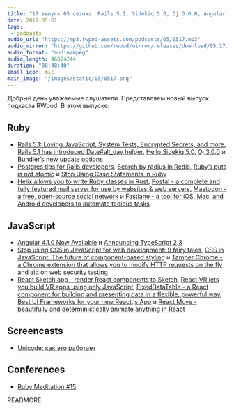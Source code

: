 ```yaml
---
title: "17 выпуск 05 сезона. Rails 5.1, Sidekiq 5.0, Oj 3.0.0, Angular 4.1.0, TypeScript 2.3, Helix, Mastodon, React Sketch.app и прочее"
date: 2017-05-01
tags:
 - podcasts
audio_url: "https://mp3.rwpod-assets.com/podcasts/05/0517.mp3"
audio_mirror: "https://github.com/rwpod/mirror/releases/download/05.17/0517.mp3"
audio_format: "audio/mpeg"
audio_length: 46824244
duration: "00:48:40"
small_icon: mic
main_image: "/images/static/05/0517.png"
---
```


Добрый день уважаемые слушатели. Представляем новый выпуск подкаста RWpod. В этом выпуске:

## Ruby

 - [Rails 5.1: Loving JavaScript, System Tests, Encrypted Secrets, and more](http://weblog.rubyonrails.org/2017/4/27/Rails-5-1-final/), [Rails 5.1 has introduced Date#all_day helper](http://blog.bigbinary.com/2017/04/24/rails-5-1-has-introduced-date-all_day-helper.html), [Hello Sidekiq 5.0](http://www.mikeperham.com/2017/04/25/hello-sidekiq-5.0/), [Oj 3.0.0](http://www.ohler.com/oj/index.html) и [Bundler’s new update options](https://depfu.io/blog/2017/04/25/bundlers-new-update-options)
 - [Postgres tips for Rails developers](https://www.citusdata.com/blog/2017/04/28/postgres-tips-for-rails/), [Search by radius in Redis](http://blog.primehammer.com/2017/04/25/search-by-radius-in-redis/), [Ruby’s puts is not atomic](https://hackernoon.com/rubys-puts-is-not-atomic-889c57fc9a28) и [Stop Using Case Statements in Ruby](http://www.blackbytes.info/2017/04/stop-using-case-statements-in-ruby/)
 - [Helix allows you to write Ruby classes in Rust](https://usehelix.com/), [Postal - a complete and fully featured mail server for use by websites & web servers](https://github.com/atech/postal), [Mastodon - a free, open-source social network](https://mastodon.social/about) и [Fastlane - a tool for iOS, Mac, and Android developers to automate tedious tasks](https://fastlane.tools/)

## JavaScript

 - [Angular 4.1.0 Now Available](http://angularjs.blogspot.com/2017/04/angular-410-now-available.html) и [Announcing TypeScript 2.3](https://blogs.msdn.microsoft.com/typescript/2017/04/27/announcing-typescript-2-3/)
 - [Stop using CSS in JavaScript for web development: 9 fairy tales](https://medium.com/@gajus/stop-using-css-in-javascript-for-web-development-fa32fb873dcc), [CSS in JavaScript: The future of component-based styling](https://medium.freecodecamp.com/css-in-javascript-the-future-of-component-based-styling-70b161a79a32) и [Tamper Chrome - a Chrome extension that allows you to modify HTTP requests on the fly and aid on web security testing](https://github.com/google/tamperchrome)
 - [React Sketch.app - render React components to Sketch](http://airbnb.io/react-sketchapp/), [React VR lets you build VR apps using only JavaScript](https://facebook.github.io/react-vr/), [FixedDataTable - a React component for building and presenting data in a flexible, powerful way](https://facebook.github.io/fixed-data-table/), [Best UI Frameworks for your new React.js App](https://hackernoon.com/the-coolest-react-ui-frameworks-for-your-new-react-app-ad699fffd651) и [React Move - beautifully and deterministically animate anything in React](https://react-move.js.org/)

## Screencasts

 - [Unicode: как это работает](https://www.youtube.com/watch?v=uxMh50ZxpHY)

## Conferences

 - [Ruby Meditation #15](http://www.rubymeditation.com/)

READMORE
